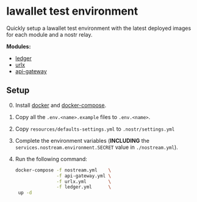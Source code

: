 # lawallet test environment

Quickly setup a lawallet test environment with the latest deployed images for
each module and a nostr relay.

**Modules:**

- [ledger](https://github.com/lawalletio/ledger)
- [urlx](https://github.com/lawalletio/urlx)
- [api-gateway](https://github.com/lawalletio/api-gateway)

## Setup

0. Install [docker](https://docs.docker.com/engine/install/) and [docker-compose](https://docs.docker.com/compose/install/).
1. Copy all the `.env.<name>.example` files to `.env.<name>`.
2. Copy `resources/defaults-settings.yml` to `.nostr/settings.yml`
3. Complete the environment variables (**INCLUDING** the `services.nostream.environment.SECRET` value in `./nostream.yml`).
4. Run the following command:

    ```bash
    docker-compose -f nostream.yml    \
                   -f api-gateway.yml \
                   -f urlx.yml        \
                   -f ledger.yml      \
     up -d
    ```
